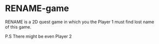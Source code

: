 RENAME-game
===========

RENAME is a 2D quest game in which
you the Player 1 must find lost name
of this game.

P.S There might be even Player 2
